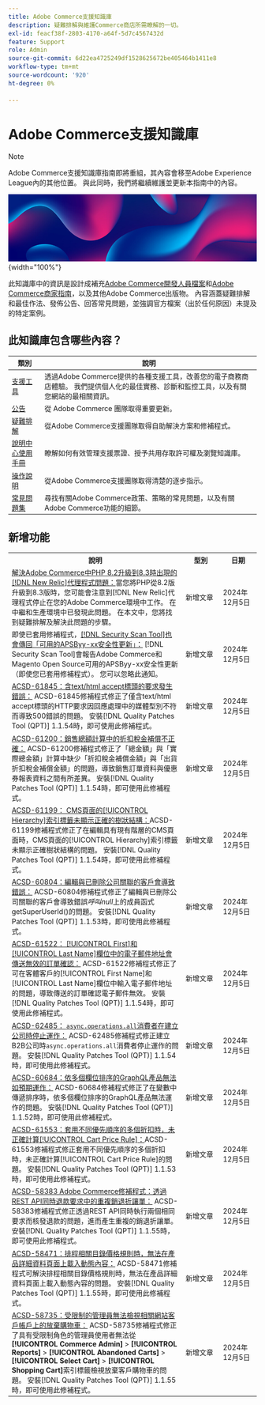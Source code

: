 ```yaml
---
title: Adobe Commerce支援知識庫
description: 疑難排解與維護Commerce商店所需瞭解的一切。
exl-id: feacf38f-2803-4170-a64f-5d7c4567432d
feature: Support
role: Admin
source-git-commit: 6d22ea4725249df1528625672be405464b1411e8
workflow-type: tm+mt
source-wordcount: '920'
ht-degree: 0%

---
```


# Adobe Commerce支援知識庫

>[!NOTE]
>
>Adobe Commerce支援知識庫指南即將重組，其內容會移至Adobe Experience League內的其他位置。 與此同時，我們將繼續維護並更新本指南中的內容。

![知識庫首頁](../help/assets/knowledge-base-home-page-cover.jpg){width="100%"}

此知識庫中的資訊是設計成補充[Adobe Commerce開發人員檔案](https://developer.adobe.com/commerce/docs)和[Adobe Commerce商家指南](https://experienceleague.adobe.com/docs/commerce-admin/user-guides/home.html)，以及其他Adobe Commerce出版物。 內容涵蓋疑難排解和最佳作法、發佈公告、回答常見問題，並強調官方檔案（出於任何原因）未提及的特定案例。

## 此知識庫包含哪些內容？

| 類別 | 說明 |
| --- | --- |
| [支援工具](/help/support-tools/overview.md) | 透過Adobe Commerce提供的各種支援工具，改善您的電子商務商店體驗。 我們提供個人化的最佳實務、診斷和監控工具，以及有關您網站的最相關資訊。 |
| [公告](/help/announcements/overview.md) | 從 Adobe Commerce 團隊取得重要更新。 |
| [疑難排解](/help/troubleshooting/overview.md) | 從Adobe Commerce支援團隊取得自助解決方案和修補程式。 |
| [說明中心使用手冊](/help/help-center-guide/help-center/magento-help-center-user-guide.md) | 瞭解如何有效管理支援票證、授予共用存取許可權及瀏覽知識庫。 |
| [操作說明](/help/how-to/overview.md) | 從Adobe Commerce支援團隊取得清楚的逐步指示。 |
| [常見問題集](/help/faq/overview.md) | 尋找有關Adobe Commerce政策、策略的常見問題，以及有關Adobe Commerce功能的細節。 |

## 新增功能

<table style="width:100%">
  <tr>
    <th style="width:70%">說明</th>
    <th style="width:15%">型別</th>
    <th style="width:15%">日期</th>
  </tr>

<tr>
    <td>
    <a href="https://experienceleague.adobe.com/en/docs/experience-cloud-kcs/kbarticles/ka-25301">解決Adobe Commerce中PHP 8.2升級到8.3時出現的[!DNL New Relic]代理程式問題：</a>當您將PHP從8.2版升級到8.3版時，您可能會注意到[!DNL New Relic]代理程式停止在您的Adobe Commerce環境中工作。 在中繼和生產環境中已發現此問題。 在本文中，您將找到疑難排解及解決此問題的步驟。
    </td>
    <td>新增文章 </td>
    <td>2024年12月5日</td>
  </tr>

<tr>
    <td>
    即使已套用修補程式，<a href="https://experienceleague.adobe.com/en/docs/experience-cloud-kcs/kbarticles/ka-25321">[!DNL Security Scan Tool]也會傳回「可用的APSByy-xx安全性更新」：</a> [!DNL Security Scan Tool]會報告Adobe Commerce和Magento Open Source可用的APSByy-xx安全性更新（即使您已套用修補程式）。 您可以忽略此通知。
    </td>
    <td>新增文章 </td>
    <td>2024年12月5日</td>
  </tr>

<tr>
    <td>
    <a href="https://experienceleague.adobe.com/en/docs/commerce-operations/tools/quality-patches-tool/patches-available-in-qpt/v1-1-54/acsd-61845-error-occurs-for-requests-with-text-html-accept-header">ACSD-61845：含text/html accept標頭的要求發生錯誤：</a> ACSD-61845修補程式修正了僅含text/html accept標頭的HTTP要求因回應處理中的媒體型別不符而導致500錯誤的問題。 安裝[!DNL Quality Patches Tool (QPT)] 1.1.54時，即可使用此修補程式。
    </td>
    <td>新增文章 </td>
    <td>2024年12月5日</td>
  </tr>

<tr>
    <td>
    <a href="https://experienceleague.adobe.com/en/docs/commerce-operations/tools/quality-patches-tool/patches-available-in-qpt/v1-1-54/acsd-61200-fixes-discount-tax-compensation-in-sales-total-calculations">ACSD-61200：銷售總額計算中的折扣稅金補償不正確：</a> ACSD-61200修補程式修正了「總金額」與「實際總金額」計算中缺少「折扣稅金補償金額」與「出貨折扣稅金補償金額」的問題，導致銷售訂單資料與優惠券報表資料之間有所差異。 安裝[!DNL Quality Patches Tool (QPT)] 1.1.54時，即可使用此修補程式。
    </td>
    <td>新增文章 </td>
    <td>2024年12月5日</td>
  </tr>

<tr>
    <td>
    <a href="https://experienceleague.adobe.com/en/docs/commerce-operations/tools/quality-patches-tool/patches-available-in-qpt/v1-1-54/acsd-61199-cms-page-hierarchy-tab-doesnt-display-proper-tree-structure">ACSD-61199： CMS頁面的[!UICONTROL Hierarchy]索引標籤未顯示正確的樹狀結構：</a>ACSD-61199修補程式修正了在編輯具有現有階層的CMS頁面時，CMS頁面的[!UICONTROL Hierarchy]索引標籤未顯示正確樹狀結構的問題。 安裝[!DNL Quality Patches Tool (QPT)] 1.1.54時，即可使用此修補程式。
    </td>
    <td>新增文章 </td>
    <td>2024年12月5日</td>
  </tr>

<tr>
    <td>
    <a href="https://experienceleague.adobe.com/en/docs/commerce-operations/tools/quality-patches-tool/patches-available-in-qpt/v1-1-53/acsd-60804-editing-customer-linked-to-deleted-company-causes-error">ACSD-60804：編輯與已刪除公司關聯的客戶會導致錯誤：</a> ACSD-60804修補程式修正了編輯與已刪除公司關聯的客戶會導致錯誤<em>呼叫null</em>上的成員函式getSuperUserId()的問題。 安裝[!DNL Quality Patches Tool (QPT)] 1.1.53時，即可使用此修補程式。
    </td>
    <td>新增文章 </td>
    <td>2024年12月5日</td>
  </tr>

<tr>
    <td>
    <a href="https://experienceleague.adobe.com/en/docs/commerce-operations/tools/quality-patches-tool/patches-available-in-qpt/v1-1-54/acsd-61522-email-in-name-fields-sends-invalid-order-confirmations">ACSD-61522： [!UICONTROL First]和[!UICONTROL Last Name]欄位中的電子郵件地址會傳送無效的訂單確認：</a> ACSD-61522修補程式修正了可在客體客戶的[!UICONTROL First Name]和[!UICONTROL Last Name]欄位中輸入電子郵件地址的問題，導致傳送的訂單確認電子郵件無效。 安裝[!DNL Quality Patches Tool (QPT)] 1.1.54時，即可使用此修補程式。
    </td>
    <td>新增文章 </td>
    <td>2024年12月5日</td>
  </tr>

<tr>
    <td>
    <a href="https://experienceleague.adobe.com/en/docs/commerce-operations/tools/quality-patches-tool/patches-available-in-qpt/v1-1-54/acsd-62485-async-operations-all-consumer-stops-working-when-company-is-created">ACSD-62485： <code>async.operations.all</code>消費者在建立公司時停止運作：</a> ACSD-62485修補程式修正建立B2B公司時<code>async.operations.all</code>消費者停止運作的問題。 安裝[!DNL Quality Patches Tool (QPT)] 1.1.54時，即可使用此修補程式。
    </td>
    <td>新增文章 </td>
    <td>2024年12月5日</td>
  </tr>

<tr>
    <td>
    <a href="https://experienceleague.adobe.com/en/docs/commerce-operations/tools/quality-patches-tool/patches-available-in-qpt/v1-1-52/acsd-60684-graphql-product-sorting-by-multiple-fields-does-not-work-as-expected">ACSD-60684：依多個欄位排序的GraphQL產品無法如預期運作：</a> ACSD-60684修補程式修正了在變數中傳遞排序時，依多個欄位排序的GraphQL產品無法運作的問題。 安裝[!DNL Quality Patches Tool (QPT)] 1.1.52時，即可使用此修補程式。
    </td>
    <td>新增文章 </td>
    <td>2024年12月5日</td>
  </tr>

<tr>
    <td>
    <a href="https://experienceleague.adobe.com/en/docs/commerce-operations/tools/quality-patches-tool/patches-available-in-qpt/v1-1-53/acsd-61553-cart-price-rule-discounts-are-incorrectly-calculated-when-multiple-discounts-with-different-priorities-are-applied">ACSD-61553：套用不同優先順序的多個折扣時，未正確計算[!UICONTROL Cart Price Rule]：</a>ACSD-61553修補程式修正套用不同優先順序的多個折扣時，未正確計算[!UICONTROL Cart Price Rule]的問題。 安裝[!DNL Quality Patches Tool (QPT)] 1.1.53時，即可使用此修補程式。
    </td>
    <td>新增文章 </td>
    <td>2024年12月5日</td>
  </tr>

<tr>
    <td>
    <a href="https://experienceleague.adobe.com/en/docs/commerce-operations/tools/quality-patches-tool/patches-available-in-qpt/v1-1-55/acsd-58383-duplicate-credit-memos-from-simultaneous-refund-requests-via-rest-api">ACSD-58383 Adobe Commerce修補程式：透過REST API同時退款要求中的重複銷退折讓單：</a> ACSD-58383修補程式修正透過REST API同時執行兩個相同要求而核發退款的問題，進而產生重複的銷退折讓單。 安裝[!DNL Quality Patches Tool (QPT)] 1.1.55時，即可使用此修補程式。
    </td>
    <td>新增文章 </td>
    <td>2024年12月5日</td>
  </tr>

<tr>
    <td>
    <a href="https://experienceleague.adobe.com/en/docs/commerce-operations/tools/quality-patches-tool/patches-available-in-qpt/v1-1-55/acsd-58471-dynamic-content-fails-load-product-detail-page">ACSD-58471：排程相關目錄價格規則時，無法在產品詳細資料頁面上載入動態內容：</a> ACSD-58471修補程式可解決排程相關目錄價格規則時，無法在產品詳細資料頁面上載入動態內容的問題。 安裝[!DNL Quality Patches Tool (QPT)] 1.1.55時，即可使用此修補程式。
    </td>
    <td>新增文章 </td>
    <td>2024年12月5日</td>
  </tr>

<tr>
    <td>
    <a href="https://experienceleague.adobe.com/en/docs/commerce-operations/tools/quality-patches-tool/patches-available-in-qpt/v1-1-55/acsd-58735-restricted-admin-cant-view-abandoned-shopping-carts">ACSD-58735：受限制的管理員無法檢視相關網站客戶帳戶上的放棄購物車：</a> ACSD-58735修補程式修正了具有受限制角色的管理員使用者無法從<strong>[!UICONTROL Commerce Admin]</strong> &gt; <strong>[!UICONTROL Reports]</strong> &gt; <strong>[!UICONTROL Abandoned Carts]</strong> &gt; <strong>[!UICONTROL Select Cart]</strong> &gt; <strong>[!UICONTROL Shopping Cart]</strong>索引標籤檢視放棄客戶購物車的問題。 安裝[!DNL Quality Patches Tool (QPT)] 1.1.55時，即可使用此修補程式。
    </td>
    <td>新增文章 </td>
    <td>2024年12月5日</td>
  </tr>
</table>
